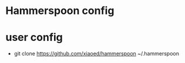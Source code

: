 # Hammerspoon config

# user config
* git clone https://github.com/xiaoed/hammerspoon ~/.hammerspoon
